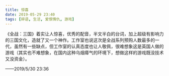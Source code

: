 ```yaml
---
title: 惊喜
date: 2019-05-29 23:40
tags: [碎语, 生活, 爱恨情仇, 游戏]
---
```


《全战：三国》着实让人惊喜，优秀的配音，半文半白的台词，加上超级有影响力的三国文化，造就了又一个神作。工作室也说这次是全战系列预购人数最多的一代，虽然有一些缺点，但工作室的认真态度也让人敬佩，很难想象这是英国人做的游戏（其实也不难想象，在国内这种乌烟瘴气的环境下，想做这样的游戏既没技术又没资金）。

——2019/5/30 23:36
